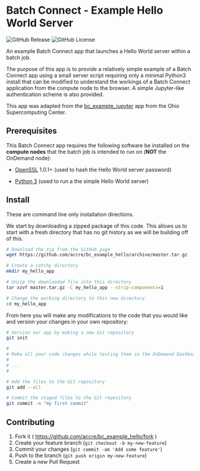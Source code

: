 # Batch Connect - Example Hello World Server

![GitHub Release](https://img.shields.io/github/release/accre/bc_example_hello.svg)
![GitHub License](https://img.shields.io/github/license/accre/bc_example_hello.svg)

An example Batch Connect app that launches a Hello World server within a
batch job.

The purpose of this app is to provide a relatively simple example of a Batch
Connect app using a small server script requiring only a minimal Python3 install
that can be modified to understand the workings of a Batch Connect application
from the compute node to the browser. A simple Jupyter-like authentication scheme
is also provided.

This app was adapted from the [bc_example_jupyter](https://github.com/OSC/bc_example_jupyter)
app from the Ohio Supercomputing Center.

## Prerequisites

This Batch Connect app requires the following software be installed on the
**compute nodes** that the batch job is intended to run on (**NOT** the
OnDemand node):

- [OpenSSL](https://www.openssl.org/) 1.0.1+ (used to hash the Hello World
  server password)

- [Python 3](https://www.python.org/downloads/) (used to run a the simple
  Hello World server)


## Install

These are command line only installation directions.

We start by downloading a zipped package of this code. This allows us to start
with a fresh directory that has no git history as we will be building off of
this.

```sh
# Download the zip from the GitHub page
wget https://github.com/accre/bc_example_hello/archive/master.tar.gz

# Create a catchy directory
mkdir my_hello_app

# Unzip the downloaded file into this directory
tar xzvf master.tar.gz -C my_hello_app --strip-components=1

# Change the working directory to this new directory
cd my_hello_app
```

From here you will make any modifications to the code that you would like and
version your changes in your own repository:

```sh
# Version our app by making a new Git repository
git init

#
# Make all your code changes while testing them in the OnDemand Dashboard
#
# ...
#

# Add the files to the Git repository
git add --all

# Commit the staged files to the Git repository
git commit -m "my first commit"
```

## Contributing

1. Fork it ( https://github.com/accre/bc_example_hello/fork )
2. Create your feature branch (`git checkout -b my-new-feature`)
3. Commit your changes (`git commit -am 'Add some feature'`)
4. Push to the branch (`git push origin my-new-feature`)
5. Create a new Pull Request
